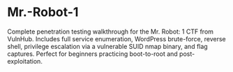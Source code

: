 # Mr.-Robot-1
Complete penetration testing walkthrough for the Mr. Robot: 1 CTF from VulnHub. Includes full service enumeration, WordPress brute-force, reverse shell, privilege escalation via a vulnerable SUID nmap binary, and flag captures. Perfect for beginners practicing boot-to-root and post-exploitation.
